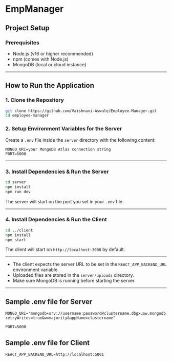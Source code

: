 # EmpManager

## Project Setup

### Prerequisites
- Node.js (v16 or higher recommended)
- npm (comes with Node.js)
- MongoDB (local or cloud instance)

---

## How to Run the Application

### 1. Clone the Repository
```bash
git clone https://github.com/Vaishnavi-Aswale/Employee-Manager.git
cd employee-manager
```

### 2. Setup Environment Variables for the Server
Create a `.env` file inside the `server` directory with the following content:

```env
MONGO_URI=your MongoDB Atlas connection string
PORT=5000
```

---

### 3. Install Dependencies & Run the Server
```bash
cd server
npm install
npm run dev
```
The server will start on the port you set in your `.env` file.

---

### 4. Install Dependencies & Run the Client
```bash
cd ../client
npm install
npm start
```
The client will start on `http://localhost:3000` by default.

---

- The client expects the server URL to be set in the `REACT_APP_BACKEND_URL` environment variable.
- Uploaded files are stored in the `server/uploads` directory.
- Make sure MongoDB is running before starting the server.

---

## Sample .env file for Server
```env
MONGO_URI="mongodb+srv://username:password@clustername.dbgxuow.mongodb.net/employeeDB?retryWrites=true&w=majority&appName=clustername"

PORT=5000
```

## Sample .env file for Client
```env
REACT_APP_BACKEND_URL=http://localhost:5001
```

